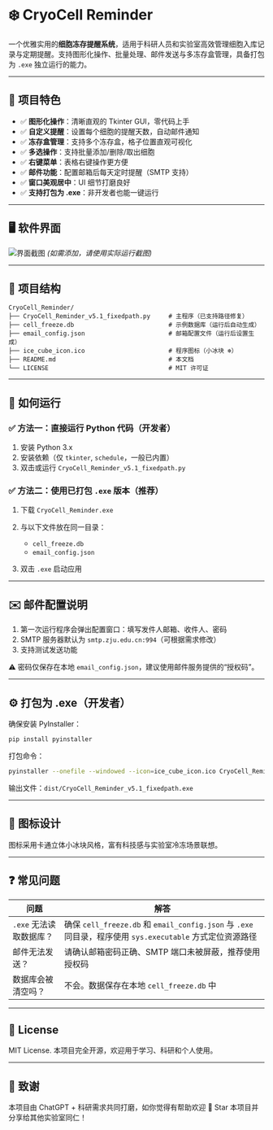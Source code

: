 # ❄️ CryoCell Reminder

一个优雅实用的**细胞冻存提醒系统**，适用于科研人员和实验室高效管理细胞入库记录与定期提醒。支持图形化操作、批量处理、邮件发送与多冻存盒管理，具备打包为 `.exe` 独立运行的能力。

---

## 🧪 项目特色

* ✅ **图形化操作**：清晰直观的 Tkinter GUI，零代码上手
* ✅ **自定义提醒**：设置每个细胞的提醒天数，自动邮件通知
* ✅ **冻存盒管理**：支持多个冻存盒，格子位置直观可视化
* ✅ **多选操作**：支持批量添加/删除/取出细胞
* ✅ **右键菜单**：表格右键操作更方便
* ✅ **邮件功能**：配置邮箱后每天定时提醒（SMTP 支持）
* ✅ **窗口美观居中**：UI 细节打磨良好
* ✅ **支持打包为 .exe**：非开发者也能一键运行

---

## 🖥️ 软件界面

![界面截图](screenshot.png) *(如需添加，请使用实际运行截图)*

---

## 📂 项目结构

```
CryoCell_Reminder/
├── CryoCell_Reminder_v5.1_fixedpath.py     # 主程序（已支持路径修复）
├── cell_freeze.db                          # 示例数据库（运行后自动生成）
├── email_config.json                       # 邮箱配置文件（运行后设置生成）
├── ice_cube_icon.ico                       # 程序图标（小冰块 ❄️）
├── README.md                               # 本文档
└── LICENSE                                 # MIT 许可证
```

---

## 🚀 如何运行

### ✅ 方法一：直接运行 Python 代码（开发者）

1. 安装 Python 3.x
2. 安装依赖（仅 `tkinter`, `schedule`，一般已内置）
3. 双击或运行 `CryoCell_Reminder_v5.1_fixedpath.py`

### ✅ 方法二：使用已打包 `.exe` 版本（推荐）

1. 下载 `CryoCell_Reminder.exe`
2. 与以下文件放在同一目录：

   * `cell_freeze.db`
   * `email_config.json`
3. 双击 `.exe` 启动应用

---

## ✉️ 邮件配置说明

1. 第一次运行程序会弹出配置窗口：填写发件人邮箱、收件人、密码
2. SMTP 服务器默认为 `smtp.zju.edu.cn:994`（可根据需求修改）
3. 支持测试发送功能

⚠️ 密码仅保存在本地 `email_config.json`，建议使用邮件服务提供的“授权码”。

---

## ⚙️ 打包为 .exe（开发者）

确保安装 PyInstaller：

```bash
pip install pyinstaller
```

打包命令：

```bash
pyinstaller --onefile --windowed --icon=ice_cube_icon.ico CryoCell_Reminder_v5.1_fixedpath.py
```

输出文件：`dist/CryoCell_Reminder_v5.1_fixedpath.exe`

---

## 🧊 图标设计

图标采用卡通立体小冰块风格，富有科技感与实验室冷冻场景联想。

---

## ❓ 常见问题

| 问题              | 解答                                                                                    |
| --------------- | ------------------------------------------------------------------------------------- |
| `.exe` 无法读取数据库？ | 确保 `cell_freeze.db` 和 `email_config.json` 与 `.exe` 同目录，程序使用 `sys.executable` 方式定位资源路径 |
| 邮件无法发送？         | 请确认邮箱密码正确、SMTP 端口未被屏蔽，推荐使用授权码                                                         |
| 数据库会被清空吗？       | 不会。数据保存在本地 `cell_freeze.db` 中                                                         |

---

## 📜 License

MIT License. 本项目完全开源，欢迎用于学习、科研和个人使用。

---

## 🙌 致谢

本项目由 ChatGPT + 科研需求共同打磨，如你觉得有帮助欢迎 🌟 Star 本项目并分享给其他实验室同仁！
